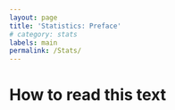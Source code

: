 ```yaml
---
layout: page
title: 'Statistics: Preface'
# category: stats
labels: main
permalink: /Stats/
---
```


How to read this text
===

